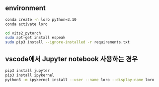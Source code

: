 ## environment
```bash
conda create -n loro python=3.10
conda activate loro

cd vits2_pytorch
sudo apt-get install espeak
sudo pip3 install --ignore-installed -r requirements.txt
```

## vscode에서 Jupyter notebook 사용하는 경우
```bash
pip3 install jupyter
pip3 install ipykernel
python3 -m ipykernel install --user --name loro --display-name loro
```